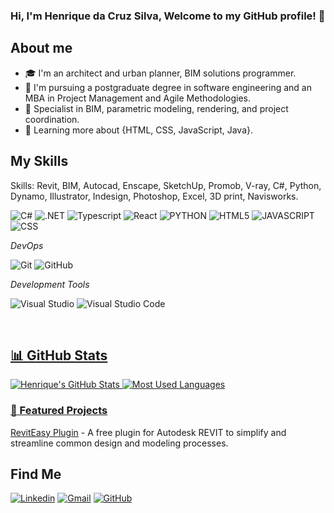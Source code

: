### Hi, I'm Henrique da Cruz Silva, Welcome to my GitHub profile! 👋

## About me

- 🎓 I'm an architect and urban planner, BIM solutions programmer.
- 📖 I'm pursuing a postgraduate degree in software engineering and an MBA in Project Management and Agile Methodologies.
- 💼 Specialist in BIM, parametric modeling, rendering, and project coordination.
- 🌱 Learning more about {HTML, CSS, JavaScript, Java}.

## My Skills

Skills: Revit, BIM, Autocad, Enscape, SketchUp, Promob, V-ray, C#, Python,
Dynamo, Illustrator, Indesign, Photoshop, Excel, 3D print, Navisworks.

![C#](https://img.shields.io/badge/C%23-239120?style=for-the-badge&logo=c-sharp&logoColor=white)
![.NET](https://img.shields.io/badge/.NET-5C2D91?style=for-the-badge&logo=.net&logoColor=white)
![Typescript](https://img.shields.io/badge/TypeScript-007ACC?style=for-the-badge&logo=typescript&logoColor=white)
![React](https://img.shields.io/badge/React-20232A?style=for-the-badge&logo=react&logoColor=61DAFB)
![PYTHON](https://img.shields.io/badge/Python-14354C?style=for-the-badge&logo=python&logoColor=white)
![HTML5](https://img.shields.io/badge/HTML5-E34F26?style=for-the-badge&logo=html5&logoColor=white)
![JAVASCRIPT](https://img.shields.io/badge/JavaScript-323330?style=for-the-badge&logo=javascript&logoColor=F7DF1E)
![CSS](https://img.shields.io/badge/CSS-239120?&style=for-the-badge&logo=css3&logoColor=white)

*DevOps*

![Git](https://img.shields.io/badge/-Git-333333?style=flat&logo=git)
![GitHub](https://img.shields.io/badge/-GitHub-333333?style=flat&logo=github)

*Development Tools*

![Visual Studio](https://img.shields.io/badge/Visual%20Studio-5C2D91.svg?style=for-the-badge&logo=visual-studio&logoColor=white)
![Visual Studio Code](https://img.shields.io/badge/Visual%20Studio%20Code-0078d7.svg?style=for-the-badge&logo=visual-studio-code&logoColor=white)

<br/>

<div> 
  <a href="https://github.com/cruzHenriqueDev" title="Henrique's Profile">
</div>

## 📊 GitHub Stats

![Henrique's GitHub Stats](https://github-readme-stats.vercel.app/api?username=cruzHenriqueDev&show_icons=true&theme=github_dark_dimmed)
![Most Used Languages](https://github-readme-stats.vercel.app/api/top-langs/?username=cruzHenriqueDev&layout=compact&theme=github_dark_dimmed)

### 🚀 Featured Projects

[RevitEasy Plugin](https://github.com/CRUZHENRIQUEDEV/RevitEasy) - A free plugin for Autodesk REVIT to simplify and streamline common design and modeling processes.

## Find Me

[![Linkedin](https://img.shields.io/badge/LinkedIn-0077B5?style=for-the-badge&logo=linkedin&logoColor=white)](https://www.linkedin.com/in/henriquecruzarq/)
[![Gmail](https://img.shields.io/badge/Gmail-D14836?style=for-the-badge&logo=gmail&logoColor=white)](mailto:henriquecruz.dev@gmail.com)
[![GitHub](https://img.shields.io/badge/GitHub-100000?style=for-the-badge&logo=github&logoColor=white)](https://github.com/cruzHenriqueDev)

